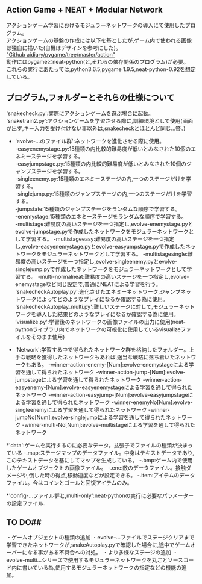 ## Action Game + NEAT + Modular Network ##

アクションゲーム学習におけるモジュラーネットワークの導入にて使用したプログラム。  
アクションゲームの基盤の作成には以下を基としたが,ゲーム内で使われる画像は独自に描いた(自機はデザインを参考にした)。  
["Github aidiary/pygame/tree/master/action"](https://github.com/aidiary/pygame/tree/master/action)  
動作にはpygameとneat-python(と,それらの依存関係のプログラム)が必要。  
これらの実行にあたっては,python3.6.5,pygame 1.9.5,neat-python-0.92を想定している。  

## プログラム,フォルダーとそれらの仕様について ##  

'snakecheck.py':実際にアクションゲームを遊ぶ場合に起動。  
'snaketrain2.py':アクションゲームを学習させる際に,訓練環境として使用(画面が出ず,キー入力を受け付けない事以外は,snakecheckとほとんど同じ…筈。)  
* 'evolve-...のファイル群':ネットワークを進化させる際に使用。  
    -easyenemystage.py:15種類の内比較的難易度が低いとみなされた10個のエネミーステージを学習する。  
    -easyjumpstage.py:15種類の内比較的難易度が低いとみなされた10個のジャンプステージを学習する。  
    -singleenemy.py:15種類のエネミーステージの内,一つのステージだけを学習する。  
    -singlejump.py:15種類のジャンプステージの内,一つのステージだけを学習する。  
    -jumpstate:15種類のジャンプステージをランダムな順序で学習する。  
    -enemystage:15種類のエネミーステージをランダムな順序で学習する。  
    -multistage:難易度の高いステージを一つ指定し,evolve-enemystage.pyとevolve-jumpstage.pyで作成したネットワークをモジュラーネットワークとして学習する。
    -multistageeasy:難易度の高いステージを一つ指定し,evolve-easyenemystage.pyとevolve-easyumpstage.pyで作成したネットワークをモジュラーネットワークとして学習する。
    -multistagesingle:難易度の高いステージを一つ指定し,evolve-singleenemy.pyとevolve-singlejump.pyで作成したネットワークをモジュラーネットワークとして学習する。
    -multi-normalneat:難易度の高いステージを一つ指定し,evolve-enemystageなど同じ設定で,普通にNEATによる学習を行う。
'snakecheckAutoplay.py':進化させたエネミーネットワーク,ジャンプネットワークによってどのようなプレイになるか確認する為に使用。
'snakecheckAutoplay_multi.py':難しいステージに対して,モジュラーネットワークを導入した結果どのようなプレイになるか確認する為に使用。
’visualize.py':学習後のネットワークの画像ファイルの出力に使用(neat-pythonライブラリ内でネットワークの可視化に使用しているvisualizeファイルをそのまま使用)

* 'Network':学習する中で得られたネットワーク群を格納したフォルダー。上手な戦略を獲得したネットワークもあれば,適当な戦略に落ち着いたネットワークもある。
    -winner-action-enemy-[Num]:evolve-enemystageによる学習を通して得られたネットワーク
    -winner-action-jump-[Num]:evolve-jumpstageによる学習を通して得られたネットワーク
    -winner-action-easyenemy-[Num]:evolve-easyenemystageによる学習を通して得られたネットワーク
    -winner-action-easyjump-[Num]:evolve-easyjumpstageによる学習を通して得られたネットワーク
    -winner-enemyNo[Num]:evolve-singleenemyによる学習を通して得られたネットワーク
    -winner-jumpNo[Num]:evolve-singlejumpによる学習を通して得られたネットワーク
    -winner-multi-No[Num]:evolve-multistageによる学習を通して得られたネットワーク

*'data':ゲームを実行するのに必要なデータ。拡張子でファイルの種類が決まっている
-.map:ステージマップのデータファイル。中身はテキストデータであり,このテキストデータを基にしてマップを生成している。
-.bmp:ゲーム内で使用したゲームオブジェクトの画像ファイル。
-.ene:敵のデータファイル。接触ダメージや,倒した時の得点,移動速度などが設定できる。
-.item:アイテムのデータファイル。今はコインとゴールと回復アイテムのみ。

*'config-...ファイル群と,multi-only':neat-pythonの実行に必要なパラメーターの設定ファイル.



## TO DO##
・ゲームオブジェクトの種類の追加
・evolve-...ファイルでステージクリアまで学習できたネットワークが,snakeAutoplay.pyで確認した場合に,途中でゲームオーバーになる事がある不具合への対処。
・より多様なステージの追加
・evolve-multi...シリーズで使用するモジュラーネットワークを丸ごとソースコード内に書いている為,使用するモジュラーネットワークの指定などの機能の追加。
